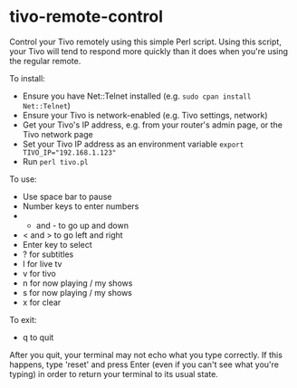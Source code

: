 # tivo-remote-control
Control your Tivo remotely using this simple Perl script. Using this script, your Tivo will tend to respond more quickly than it does when you're using the regular remote.

To install:

* Ensure you have Net::Telnet installed (e.g. `sudo cpan install Net::Telnet`)
* Ensure your Tivo is network-enabled (e.g. Tivo settings, network)
* Get your Tivo's IP address, e.g. from your router's admin page, or the Tivo network page
* Set your Tivo IP address as an environment variable `export TIVO_IP="192.168.1.123"`
* Run `perl tivo.pl`

To use:

* Use space bar to pause
* Number keys to enter numbers
* + and - to go up and down
* < and > to go left and right
* Enter key to select
* ? for subtitles
* l for live tv
* v for tivo
* n for now playing / my shows
* s for now playing / my shows
* x for clear

To exit:

* q to quit

After you quit, your terminal may not echo what you type correctly. If
this happens, type 'reset' and press Enter (even if you can't see what
you're typing) in order to return your terminal to its usual state.
